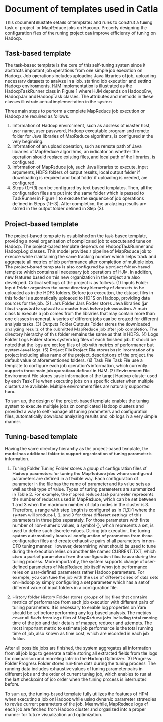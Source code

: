 # Document of templates used in Catla
This document illustate details of templates and rules to construt a tuning task or project for MapReduce jobs on Hadoop. Properly designing the configuration files of the runing project can improve efficiency of tuning on Hadoop. 
## Task-based template

The task-based template is the core of this self-tuning system since it abstracts important job operations from one simple job execution on Hadoop. Job operations includes uploading Java libraries of job, uploading necessary datasets to analyze in a job, starting job execution and setting Hadoop environments. HJM implementation is illustrated as the HadoopTaskRunner class in Figure 1 where HJM depends on HadoopEnv, HadoopJar and HadoopTask classes. The attributes and methods in these classes illustrate actual implementation in the system. 

Three main steps to perform a complete MapReduce job execution on Hadoop are required as follows. 
1)	Information of Hadoop environment, such as address of master host, user name, user password, Hadoop executable program and remote folder for Java libraries of MapReduce algorithms, is configured at the very beginning. 
2)	Information of an upload operation, such as remote path of Java libraries of MapReduce algorithms, an indicator on whether the operation should replace existing files, and local path of the libraries, is configured. 
3)	Information of MapReduce job, such Java libraries to execute, input arguments, HDFS folders of output results, local output folder if downloading is required and local folder if uploading is needed, are configured. 
4)	Steps (1)-(3) can be configured by text-based templates. Then, all the configuration files are put into the same folder which is passed to TaskRunner in Figure 1 to execute the sequence of job operations defined in Steps (1)-(3). After completion, the analyzing results are stored in the output folder defined in Step (3). 

## Project-based template
The project-based template is established on the task-based template, providing a novel organization of complicated job to execute and tune on Hadoop. The project-based template depends on HadoopTaskRunner and HadoopLog classes. This model provides a pipeline of MapReduce job to execute while maintaining the same tracking number which helps track and aggregate all metrics of job performance after completion of multiple jobs. The project-based template is also configured by a project folder-based template which contains all necessary job operations of HJM. In addition, new features based on this new organization in the project are also developed. Critical settings of the project is as follows. 
(1)	Inputs Folder
Input Folder organizes the same directory hierarchy of datasets to be uploaded as in the HDFS folders. Before job execution, the dataset files in this folder is automatically uploaded to HDFS on Hadoop, providing data sources for the job. 
(2)	Jars Folder
Jars Folder stores Java libraries (jar files) expected to upload to a master host before job execution. A main class to execute a job comes from the libraries that may contain more than one classes in general. A series of different jobs can be created for different analysis tasks. 
(3)	Outputs Folder
Outputs Folder stores the downloaded analyzing results of the submitted MapReduce job after job completion. The directory hierarchy of this folder remains the same as that in HDFS. 
(4)	Logs Folder
Logs Folder stores system log files of each finished job. It should be noted that the logs are not log files of job with metrics of performance but system-level logs. 
(5)	Project File
Project File stores basic information of a project including alias name of the project, descriptions of the project, the default value of aforementioned folders. 
(6)	Task File
Task File use a template to configure each job operation’s information, which currently supports three main job operations defined in HJM. 
(7)	Environment File
Environment File stores basic information of the target Hadoop cluster used by each Task File when executing jobs on a specific cluster when multiple clusters are available. Multiple environment files are naturally supported here. 

To sum up, the design of the project-based template enables the tuning system to execute multiple jobs on complicated Hadoop clusters and provided a way to self-manage all tuning parameters and configuration files, automatically download analyzing results and job logs in a very simple manner. 

## Tuning-based template
 Having the same directory hierarchy as the project-based template, the model has additional folder to support organization of tuning parameter’s information. 
1) Tuning Folder
Tuning Folder stores a group of configuration files of Hadoop parameters for tuning the MapReduce jobs where configured parameters are defined in a flexible way. Each configuration of parameter in the file has the name of parameter and its value sets as well as their type of value. Types of tuning parameters are summarized in Table 2. For example, the mapred.reduce.task parameter represents the number of reducers used in MapReduce, which can be set between 1 and 3 when the maximum number of data nodes in the cluster is 3. Therefore, a range with step length is configured as in [1,3]:1 where the system will produce 1, 2, and 3 for three different settings of this parameters in three jobs separately. For those parameters with finite number of non-numeric values, a symbol {}, which represents a set, is used to define such discrete values. During job execution, the tuning system automatically loads all configuration of parameters from these configuration files and create exhaustive pairs of all parameters in non-DFO tuning manner. However, determining what should be used to tune during the execution relies on another file named CURRENT.TXT, which store a part of parameters from the configuration files to use during the tuning process. 
More importantly, the system supports change of user-defined parameters of MapReduce job itself when job performance relies on user-defined parameters rather Hadoop parameters. For example, you can tune the job with the use of different sizes of data sets on Hadoop by simply configuring a set parameter which has a set of different value of input folders in a configuration file. 

2) History folder 
History Folder stores groups of log files that contains metrics of performance from each job execution with different pairs of tuning parameters. It is necessary to enable log properties on Yarn should be set before performing any log-based analysis. The metrics cover all fields from logs files of MapReduce jobs including total running time of the job and their details of mapper, reducer and attempts. The most important metric to estimate job performance is the total running time of job, also known as time cost, which are recorded in each job folder. 
 
After all possible jobs are finished, the system aggregates all information from all job logs to generate a table storing all extracted fields from the logs for comparison and modeling later in the Hadoop Optimizer. 
(3)	Progress Folder
Progress Folder stores run-time data during the tuning process. The running data includes exhaustive values of tuning parameter pairs in different jobs and the order of current tuning job, which enables to run at the last checkpoint of job order when the tuning process is interrupted before. 

To sum up, the tuning-based template fully utilizes the features of HPM when executing a job on Hadoop while using dynamic parameter strategies to revise current parameters of the job. Meanwhile, MapReduce logs of each job are fetched from Hadoop cluster and organized into a proper manner for future visualization and optimization. 



